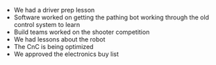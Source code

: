 <!--t October 24, 2019 t-->

- We had a driver prep lesson
 - Software worked on getting the pathing bot working through the old control system to learn
 - Build teams worked on the shooter competition
 - We had lessons about the robot
 - The CnC is being optimized
 - We approved the electronics buy list
